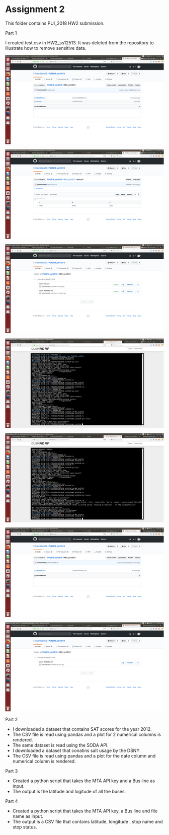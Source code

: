 # Assignment 2
This folder contains PUI_2018 HW2 submission.

Part 1

I created test.csv in HW2_ss12513. It was deleted from the repository to illustrate how to remove sensitive data.

![Image](Screenshot1.png)

![Image](Screenshot2.png)

![Image](Screenshot3.png)

![Image](Screenshot4.png)

![Image](Screenshot5.png)

![Image](Screenshot6.png)

![Image](Screenshot7.png)

Part 2

- I downloaded a dataset that contains SAT scores for the year 2012.
- The CSV file is read using pandas and a plot for 2 numerical columns is rendered.
- The same dataset is read using the SODA API.
- I downloaded a dataset that conatins salt usage by the DSNY.
- The CSV file is read using pandas and a plot for the date column and numerical column is rendered.

Part 3
- Created  a python script that takes the MTA API key and a Bus line as input.
- The output is the latitude and logitude of all the buses.

Part 4
- Created  a python script that takes the MTA API key, a Bus line and file name as input.
- The output is a CSV file that contains latitude, longitude , stop name and stop status.
